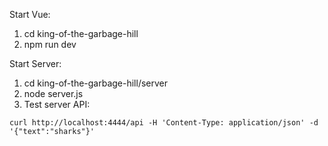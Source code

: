 Start Vue:
1. cd king-of-the-garbage-hill
2. npm run dev

Start Server:
1. cd king-of-the-garbage-hill/server
2. node server.js
3. Test server API: 
```
curl http://localhost:4444/api -H 'Content-Type: application/json' -d '{"text":"sharks"}'
```